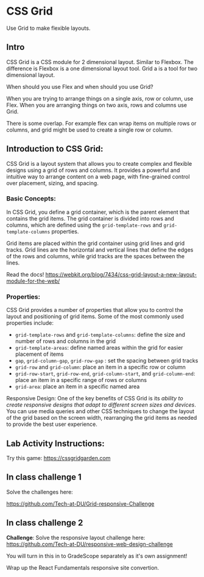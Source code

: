 # CSS Grid

Use Grid to make flexible layouts.

## Intro 

CSS Grid is a CSS module for 2 dimensional layout. Similar to Flexbox. The difference is Flexbox is a one dimensional layout tool. Grid a is a tool for two dimensional layout. 

When should you use Flex and when should you use Grid? 

When you are trying to arrange things on a single axis, row or column, use Flex. When you are arranging things on two axis, rows and columns use Grid. 

There is some overlap. For example flex can wrap items on multiple rows or columns, and grid might be used to create a single row or column. 

## Introduction to CSS Grid:

CSS Grid is a layout system that allows you to create complex and flexible designs using a grid of rows and columns. It provides a powerful and intuitive way to arrange content on a web page, with fine-grained control over placement, sizing, and spacing.

### Basic Concepts:

In CSS Grid, you define a grid container, which is the parent element that contains the grid items. The grid container is divided into rows and columns, which are defined using the `grid-template-rows` and `grid-template-columns` properties.

Grid items are placed within the grid container using grid lines and grid tracks. Grid lines are the horizontal and vertical lines that define the edges of the rows and columns, while grid tracks are the spaces between the lines.

Read the docs! https://webkit.org/blog/7434/css-grid-layout-a-new-layout-module-for-the-web/

### Properties:

CSS Grid provides a number of properties that allow you to control the layout and positioning of grid items. Some of the most commonly used properties include:

- `grid-template-rows` and `grid-template-columns`: define the size and number of rows and columns in the grid
- `grid-template-areas`: define named areas within the grid for easier placement of items
- `gap`, `grid-column-gap`, `grid-row-gap` : set the spacing between grid tracks
- `grid-row` and `grid-column`: place an item in a specific row or column
- `grid-row-start`, `grid-row-end`, `grid-column-start`, and `grid-column-end`: place an item in a specific range of rows or columns
- `grid-area`: place an item in a specific named area

Responsive Design: One of the key benefits of CSS Grid is its _ability to create responsive designs that adapt to different screen sizes and devices_. You can use media queries and other CSS techniques to change the layout of the grid based on the screen width, rearranging the grid items as needed to provide the best user experience.

## Lab Activity Instructions:

Try this game: https://cssgridgarden.com

## In class challenge 1

Solve the challenges here: 

https://github.com/Tech-at-DU/Grid-responsive-Challenge

## In class challenge 2

**Challenge**: Solve the responsive layout challenge here: https://github.com/Tech-at-DU/responsive-web-design-challenge

You will turn in this in to GradeScope separately as it's own assignment! 

Wrap up the React Fundamentals responsive site convertion. 

